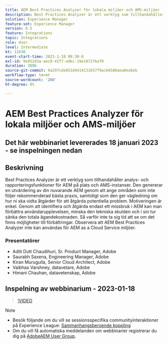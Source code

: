 ```yaml
---
title: AEM Best Practices Analyzer för lokala miljöer och AMS-miljöer
description: Best Practices Analyzer är ett verktyg som tillhandahåller analys- och rapporteringsfunktioner för AEM på plats och AMS-instanser. Den genererar en utvärdering av din nuvarande AEM genom att ange områden som inte följer rekommenderad bästa praxis, samtidigt som den ger vägledning om hur ni ska vidta åtgärder för att åtgärda potentiella problem.
solution: Experience Manager
feature-set: Experience Manager
version: 6.5
feature: Integrations
topic: Integrations
role: User
level: Intermediate
kt: 11630
event-start-time: 2023-1-18 08:30-8
exl-id: 9e952d3a-aec8-41f7-a9bc-19e187276af0
duration: 3896
source-git-commit: 9a297cda953d4414131657f9ac84580aea0eabeb
workflow-type: tm+mt
source-wordcount: '260'
ht-degree: 0%

---
```


# AEM Best Practices Analyzer för lokala miljöer och AMS-miljöer

## Det här webbinariet levererades 18 januari 2023 - se inspelningen nedan

## Beskrivning

Best Practices Analyzer är ett verktyg som tillhandahåller analys- och rapporteringsfunktioner för AEM på plats och AMS-instanser. Den genererar en utvärdering av din nuvarande AEM genom att ange områden som inte följer rekommenderad bästa praxis, samtidigt som den ger vägledning om hur ni ska vidta åtgärder för att åtgärda potentiella problem. Motiveringen är enkel. Genom att identifiera och åtgärda endast ett missbruk i AEM kan man förbättra användarupplevelsen, minska den tekniska skulden och i sin tur sänka den totala ägandekostnaden. Så varför inte ta sig tid att se om det finns möjligheter till förbättringar.
Observera att AEM Best Practices Analyzer inte kan användas för AEM as a Cloud Service miljöer.

### Presentatörer

* Aditi Dutt Chaudihuri, Sr. Product Manager, Adobe
* Saurabh Saxena, Engineering Manager, Adobe
* Kiran Murugulla, Senior Cloud Architect, Adobe
* Vaibhas Varshney, datavetare, Adobe
* Himani Chauhan, datavetenskap, Adobe

## Inspelning av webbinarium - 2023-01-18

>[!VIDEO](https://video.tv.adobe.com/v/3413364/)

>[!NOTE]
>
>* Besök följande om du vill se sessionsspecifika communityinteraktioner på Experience League: [Sammanhangsberoende koppling](https://bit.ly/3Z6AyM1)
>* Om du vill få automatiska meddelanden om webbinarier registrerar du dig på [AdobeAEM User Group](https://aem-augs.adobe.com/).

